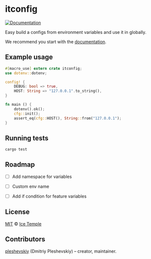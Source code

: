 # itconfig

[![Documentation](https://docs.rs/itconfig/badge.svg?version=0.2.3)](https://docs.rs/itconfig)

Easy build a configs from environment variables and use it in globally.

We recommend you start with the [documentation].


## Example usage

```rust
#[macro_use] extern crate itconfig;
use dotenv::dotenv;

config! {
    DEBUG: bool => true,
    HOST: String => "127.0.0.1".to_string(),
}

fn main () {
    dotenv().ok();
    cfg::init();
    assert_eq(cfg::HOST(), String::from("127.0.0.1");
}
```

## Running tests

```bash
cargo test
```


## Roadmap

* [ ] Add namespace for variables
* [ ] Custom env name
* [ ] Add if condition for feature variables


## License

[MIT] © [Ice Temple](https://github.com/icetemple)


## Contributors

[pleshevskiy](https://github.com/pleshevskiy) (Dmitriy Pleshevskiy) – creator, maintainer.


[documentation]: https://docs.rs/itconfig
[MIT]: https://github.com/icetemple/itconfig-rs/blob/master/LICENSE

